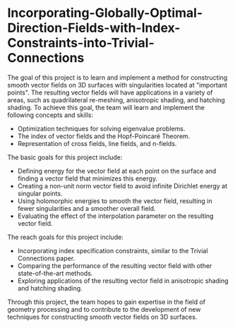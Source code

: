 # Incorporating-Globally-Optimal-Direction-Fields-with-Index-Constraints-into-Trivial-Connections

The goal of this project is to learn and implement a method for constructing smooth vector fields on 3D surfaces with singularities located at "important points". The resulting vector fields will have applications in a variety of areas, such as quadrilateral re-meshing, anisotropic shading, and hatching shading. To achieve this goal, the team will learn and implement the following concepts and skills:

* Optimization techniques for solving eigenvalue problems.
* The index of vector fields and the Hopf-Poincaré Theorem.
* Representation of cross fields, line fields, and n-fields.

The basic goals for this project include:
* Defining energy for the vector field at each point on the surface and finding a vector field that minimizes this energy.
* Creating a non-unit norm vector field to avoid infinite Dirichlet energy at singular points.
* Using holomorphic energies to smooth the vector field, resulting in fewer singularities and a smoother overall field.
* Evaluating the effect of the interpolation parameter on the resulting vector field.

The reach goals for this project include:
* Incorporating index specification constraints, similar to the Trivial Connections paper.
* Comparing the performance of the resulting vector field with other state-of-the-art methods.
* Exploring applications of the resulting vector field in anisotropic shading and hatching shading.

Through this project, the team hopes to gain expertise in the field of geometry processing and to contribute to the development of new techniques for constructing smooth vector fields on 3D surfaces.

